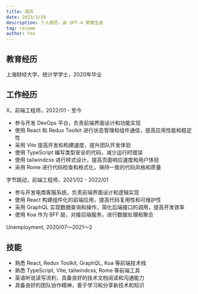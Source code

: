 ```yaml
---
title: 简历
date: 2023/3/18
description: 个人简历，由 GPT-4 荣誉生成
tag: resume
author: You
---
```


## 教育经历

上海财经大学，统计学学士，2020年毕业

## 工作经历

X，前端工程师，2022/01 - 至今

- 参与开发 DevOps 平台，负责前端界面设计和功能实现
- 使用 React 和 Redux Toolkit 进行状态管理和组件通信，提高应用性能和稳定性
- 采用 Vite 提高开发和构建速度，提升团队开发体验
- 使用 TypeScript 编写类型安全的代码，减少运行时错误
- 使用 tailwindcss 进行样式设计，提高页面响应速度和用户体验
- 采用 Rome 进行代码检查和格式化，保持一致的代码风格和质量

字节跳动，前端工程师，2021/02 - 2022/01

- 参与开发电商客服系统，负责前端界面设计和逻辑实现
- 使用 React 构建组件化的前端应用，提高代码复用性和可维护性
- 采用 GraphQL 实现数据查询和操作，简化后端接口的调用，提高开发效率
- 使用 Koa 作为 BFF 层，对接后端服务，进行数据处理和聚合

Unemployment, 2020/07～2021～2

## 技能

- 熟悉 React, Redux Toolkit, GraphQL, Koa 等前端技术栈
- 熟悉 TypeScript, Vite, tailwindcss, Rome 等前端工具
- 英语听说读写流利，具备良好的技术文档阅读和沟通能力
- 具备良好的团队协作精神，善于学习和分享新技术和知识
